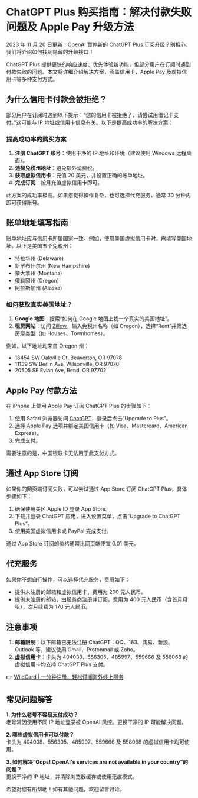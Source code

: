 # ChatGPT Plus 购买指南：解决付款失败问题及 Apple Pay 升级方法

2023 年 11 月 20 日更新：OpenAI 暂停新的 ChatGPT Plus 订阅升级？别担心，我们将介绍如何找到隐藏的升级接口！  

ChatGPT Plus 提供更快的响应速度、优先体验新功能，但部分用户在订阅时遇到付款失败的问题。本文将详细介绍解决方案，涵盖信用卡、Apple Pay 及虚拟信用卡等多种支付方式。  

## 为什么信用卡付款会被拒绝？  

部分用户在订阅时遇到以下提示：“您的信用卡被拒绝了，请尝试用借记卡支付。”这可能与 IP 地址或信用卡信息有关。以下是提高成功率的解决方案：  

### 提高成功率的购买方案  

1. **注册 ChatGPT 账号**：使用干净的 IP 地址和环境（建议使用 Windows 远程桌面）。  
2. **选择免税州地址**：避免额外消费税。  
3. **获取虚拟信用卡**：充值 20 美元，并设置正确的账单地址。  
4. **完成订阅**：按月充值虚拟信用卡即可。  

此方案的成功率极高。如果您觉得操作复杂，也可选择代充服务，通常 30 分钟内即可获得账号。  

## 账单地址填写指南  

账单地址应与信用卡所属国家一致。例如，使用美国虚拟信用卡时，需填写美国地址。以下是美国五个免税州：  

- 特拉华州 (Delaware)  
- 新罕布什尔州 (New Hampshire)  
- 蒙大拿州 (Montana)  
- 俄勒冈州 (Oregon)  
- 阿拉斯加州 (Alaska)  

### 如何获取真实美国地址？  

1. **Google 地图**：搜索“如何在 Google 地图上找一个真实的美国地址”。  
2. **租房网站**：访问 [Zillow](https://www.zillow.com)，输入免税州名称（如 Oregon），选择“Rent”并筛选房屋类型（如 Houses、Townhomes）。  

例如，以下地址均来自 Oregon 州：  
- 18454 SW Oakville Ct, Beaverton, OR 97078  
- 11139 SW Berlin Ave, Wilsonville, OR 97070  
- 20505 SE Evian Ave, Bend, OR 97702  

## Apple Pay 付款方法  

在 iPhone 上使用 Apple Pay 订阅 ChatGPT Plus 的步骤如下：  

1. 使用 Safari 浏览器访问 [ChatGPT](https://chat.openai.com/chat)，登录后点击“Upgrade to Plus”。  
2. 选择 Apple Pay 选项并绑定美国信用卡（如 Visa、Mastercard、American Express）。  
3. 完成支付。  

需要注意的是，中国银联卡无法用于此支付方式。  

## 通过 App Store 订阅  

如果你的网页端订阅失败，可以尝试通过 App Store 订阅 ChatGPT Plus，具体步骤如下：  

1. 确保使用美区 Apple ID 登录 App Store。  
2. 下载并登录 ChatGPT 应用，进入设置菜单，点击“Upgrade to ChatGPT Plus”。  
3. 使用美国虚拟信用卡或 PayPal 完成支付。  

通过 App Store 订阅的价格通常比网页端便宜 0.01 美元。  

## 代充服务  

如果你不想自行操作，可以选择代充服务，费用如下：  
- 提供未注册的邮箱和虚拟信用卡，费用为 200 元人民币。  
- 提供未注册的邮箱，由服务商注册并订阅，费用为 400 元人民币（含首月月租），次月续费为 170 元人民币。  

## 注意事项  

1. **邮箱限制**：以下邮箱已无法注册 ChatGPT：QQ、163、网易、新浪、Outlook 等。建议使用 Gmail、Protonmail 或 Zoho。  
2. **虚拟信用卡**：卡头为 404038、556305、485997、559666 及 558068 的虚拟信用卡均支持 ChatGPT Plus 支付。  

👉 [WildCard | 一分钟注册，轻松订阅海外线上服务](https://bbtdd.com/WildCard)  

## 常见问题解答  

**1. 为什么老号不容易支付成功？**  
老号常因使用不同 IP 地址登录被 OpenAI 风控。更换干净的 IP 可能解决问题。  

**2. 哪些虚拟信用卡可以付款？**  
卡头为 404038、556305、485997、559666 及 558068 的虚拟信用卡均可使用。  

**3. 如何解决“Oops! OpenAI's services are not available in your country”的问题？**  
更换干净的 IP 地址，并清除浏览器缓存或使用无痕模式。  

希望对您有所帮助！如有其他问题，欢迎留言讨论。